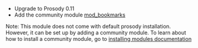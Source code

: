 * Upgrade to Prosody 0.11
* Add the community module [mod\_bookmarks](https://modules.prosody.im/mod_bookmarks)

Note: This module does not come with default prosody installation.
However, it can be set up by adding a community module.
To learn about how to install a community module, go to [installing modules documentation](https://prosody.im/doc/installing_modules)
